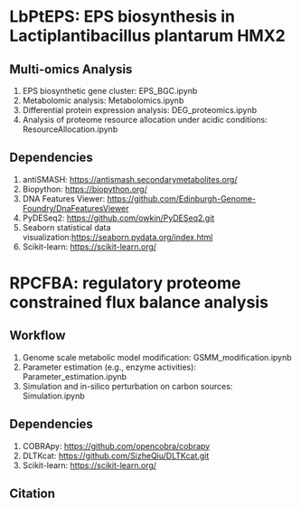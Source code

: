 # LbPtEPS: EPS biosynthesis in Lactiplantibacillus plantarum HMX2
## Multi-omics Analysis
1. EPS biosynthetic gene cluster: EPS_BGC.ipynb
2. Metabolomic analysis: Metabolomics.ipynb
3. Differential protein expression analysis: DEG_proteomics.ipynb
4. Analysis of proteome resource allocation under acidic conditions: ResourceAllocation.ipynb
## Dependencies
1. antiSMASH: https://antismash.secondarymetabolites.org/
2. Biopython: https://biopython.org/
3. DNA Features Viewer: https://github.com/Edinburgh-Genome-Foundry/DnaFeaturesViewer
4. PyDESeq2: https://github.com/owkin/PyDESeq2.git
5. Seaborn statistical data visualization:https://seaborn.pydata.org/index.html
6. Scikit-learn: https://scikit-learn.org/

# RPCFBA: regulatory proteome constrained flux balance analysis
## Workflow
1. Genome scale metabolic model modification: GSMM_modification.ipynb
2. Parameter estimation (e.g., enzyme activities): Parameter_estimation.ipynb
3. Simulation and in-silico perturbation on carbon sources: Simulation.ipynb
## Dependencies
1. COBRApy: https://github.com/opencobra/cobrapy
2. DLTKcat: https://github.com/SizheQiu/DLTKcat.git
3. Scikit-learn: https://scikit-learn.org/

## Citation